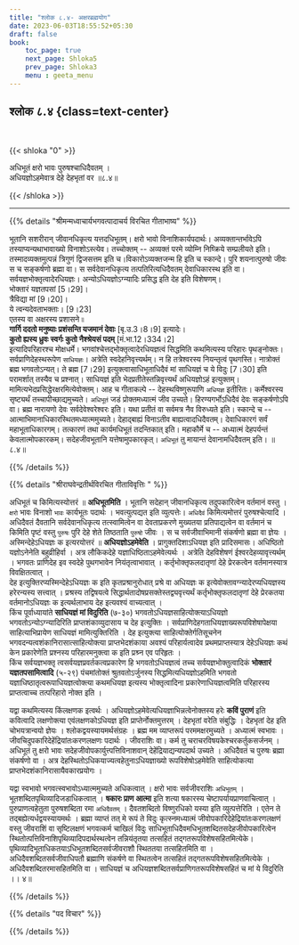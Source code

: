 ```yaml
---
title: "श्लोक ८.४- अक्षरब्रह्मयोग"
date: 2023-06-03T18:55:52+05:30
draft: false
book:
    toc_page: true
    next_page: Shloka5
    prev_page: Shloka3
    menu : geeta_menu
---
```




## श्लोक ८.४ {class=text-center}

<br/>

{{< shloka  "0"  >}}

अधिभूतं क्षरो भावः पुरुषश्चाधिदैवतम् ।  
अधियज्ञोऽहमेवात्र देहे देहभृतां वर ॥८.४॥

{{< /shloka >}}

---


{{% details "श्रीमन्मध्वाचार्यभगवत्पादाचर्य विरचित  गीताभाष्य" %}}

भूतानि सशरीरान् जीवानधिकृत्य यत्तदधिभूतम्। 
क्षरो भावो विनाशिकार्यपदार्थः। 
अव्यक्तान्तर्भावेऽपि तस्याप्यन्यथाभावाख्यो विनाशोऽस्त्येव। 
तच्चोक्तम् -- अव्यक्तं परमे व्योम्नि निष्क्रिये 
सम्प्रलीयते इति। तस्मादव्यक्तमुत्पन्नं त्रिगुणं 
द्विजसत्तम इति च।विकारोऽव्यक्तजन्म हि इति च 
स्कान्दे। पुरि शयनात्पुरुषो जीवः स च सङ्कर्षणो 
ब्रह्मा वा। स सर्वदेवानधिकृत्य तत्पतिरित्यधिदैवतम् 
देवाधिकारस्थ इति वा।सर्वयज्ञभोक्तृत्वादेरधियज्ञः। 
अन्योऽधियज्ञोऽग्न्यादिः प्रसिद्ध इति देह इति 
विशेषणम्।   
भोक्तारं यज्ञतपसां [5।29]।  
त्रैविद्या मां [9।20]।  
ये त्वन्यदेवताभक्ताः। [9।23]   
एतस्य वा अक्षरस्य प्रशासने ৷৷  
**गार्गि ददतो मनुष्याः प्रशंसन्ति यजमानं देवाः** 
[बृ.उ.3।8।9] इत्यादेः।  
**कुतो ह्यस्य ध्रुवः स्वर्गः कुतो नैश्श्रेयसं पदम्** [मं.भा.12।334।2]  
इत्यादिपरिहारश्च मोक्षधर्मे। 
भगवांश्चेत्तद्भोक्तृत्वादेरधियज्ञत्वं सिद्धमिति 
कथमित्यस्य परिहारः पृथङ्नोक्तः। 
सर्वप्राणिदेहस्थरूपेण `साधियज्ञः`। 
अत्रेति स्वदेहनिवृत्त्यर्थम्। न हि तत्रेश्वरस्य 
नियन्तृत्वं पृथगस्ति। नात्रोक्तं ब्रह्म 
भगवतोऽन्यत्। ते ब्रह्म [7।29] 
इत्युक्त्वासाधिभूताधिदैवं मां 
साधियज्ञं च ये विदुः [7।30] इति 
परामर्शात् तस्यैव च प्रश्नात्। 
साधियज्ञं इति 
भेदप्रतीतेस्तन्निवृत्त्यर्थं अधियज्ञोऽहं 
इत्युक्तम्।   
मामित्यभेदप्रसिद्धेरक्षरमित्येवोक्तम्। आह च 
गीताकल्पे -- देहस्थविष्णुरूपाणि `अधियज्ञ` इतीरितः। 
कर्मेश्वरस्य सृष्ट्यर्थं तच्चापीच्छाद्यमुच्यते। 
`अधिभूतं` जडं प्रोक्तमध्यात्मं जीव उच्यते। 
हिरण्यगर्भोऽधिदैवं देवः सङ्कर्षणोऽपि वा। 
ब्रह्म नारायणो देवः सर्वदेवेश्वरेश्वरः इति। 
यथा प्रतीतं वा सर्वमत्र नैव विरुध्यते इति। 
स्कान्दे च -- आत्माभिमानाधिकारस्थितमध्यात्ममुच्यते। 
देहाद्बाह्यं विनाऽतीव बाह्यत्वादधिदैवतम्। 
देवाधिकारगं सर्वं महाभूताधिकारगम्। 
तत्कारणं तथा कार्यमधिभूतं तदन्तिकात् इति। 
महाकौर्मे च -- अध्यात्मं देहपर्यन्तं 
केवलात्मोपकारकम्। सदेहजीवभूतानि यत्तेषामुपकारकृत्। 
`अधिभूतं` तु मायान्तं देवानामधिदैवतम् इति। ॥८.४॥

{{% /details %}}



{{% details "श्रीराघवेन्द्रतीर्थविरचित गीताविवृत्तिः " %}}

अधिभूतं च किमित्यस्योत्तरं ॥ **अधिभूतमिति** । 
भूतानि सदेहान्‌ जीवानधिकृत्य तदुपकारित्वेन 
वर्तमानं वस्तु । `क्षरो` भावः विनाशो `भावः`
कार्यभूतः पदार्थः । भवत्युत्पद्यत इति 
व्युत्पत्तेः। `अधिदैवं` किमित्यमोत्तरं
पुरुषश्चेत्यादि । अधिदैवतं दैवतानि 
सर्वदेवानधिकृत्य तत्स्वामित्वेन वा 
देवताप्रकरणे मुख्यतया प्रतिपाद्यत्वेन वा वर्तमानं 
च किमिति पृष्टं वस्तु `पुरुषः` पुरि देहे शेते 
तिष्ठताति `पुरुषो` जीवः । स च 
सर्वजीवाभिमानी संकर्षणो ब्रह्मा वा ज्ञेयः ।  
अस्मिन्देहेऽधियज्ञः क इत्यरयोत्तरं ॥ 
**अधियज्ञोऽहमेवेति** । 
प्रागुक्तदिशाऽधियज्ञ इति प्रादिसमासः।
अधिष्ठितो यज्ञोऽनेनेति बहुव्रीहिर्वा । 
अत्र लौकिकदेहे
यज्ञाधिष्ठिताऽहमेवेत्यर्थः । 
अत्रेति देहविशेषणं ईश्वरदेहव्यावृत्त्यर्थम्‌ ।
भगवतः प्राणिदेह इव स्वदेहे पुथगभावेन 
नियंतृत्वाभावात्‌ ।
कर्तृभोक्तृफलदातृणां देहे प्रेरकत्वेन 
वर्तमानस्यात्र विवक्षितत्वात्‌ ।   
देह इत्युक्तिरप्यस्मिन्देहेऽधियज्ञः क इति 
कृतप्रश्रानुरोधात्‌ प्रश्रे वा अधियज्ञः क
इत्येवोक्तावग्न्यादेरप्यधियज्ञस्य हरेरन्यस्य 
सत्त्वात्‌ । प्रश्रस्य तद्विषयत्वे
सिद्धार्थतादोषप्रसक्तेस्तद्व्यवृत्त्यर्थं 
कर्तृभोक्तृफलदातृणां देहे प्रेरकतया
वर्तमानोऽधियज्ञः क इत्यर्थलाभाय देह इत्यवश्यं 
वाच्यत्वात्‌ ।   
किंच पूर्वाध्यायांते **साधियज्ञं मां विदुरिति** 
(७-३०) भगवतोऽधियज्ञसाहित्योक्त्याऽधियज्ञो 
भगवतोऽन्योऽग्न्यादिरिति
प्राप्तशंकाव्युदासाय च देह इत्युक्तिः ।
सर्वप्राणिदेहगताधियज्ञाख्यरूपविशेषापेक्षया 
साहित्याभिप्रायेण साधियज्ञं 
मामित्युक्तिरिति । 
देह इत्युक्त्या साहित्योक्तेर्गतिसूचनेन
भगवदन्यत्वशंकानिरासात्साहित्योक्त्या 
प्राप्तभेदशंकाया अवश्यं परिहार्यत्वादेव
प्रथमप्राप्तस्यात्र देहेऽधियज्ञः कथं केन 
प्रकारेणेति प्रश्नस्य परिहारमनुक्त्वा
क इति प्रश्र्न एव परिहृतः ।  
किंच सर्वयज्ञभक्तृ त्वसर्वयज्ञप्रवर्तकत्वप्रकारेण
हि भगवतोऽधियज्ञत्वं तच्च सर्वयज्ञभोक्तुत्वादिकं 
**भोक्तारं यज्ञतपसामित्वादि** (५-२९) पंचमांतोक्तं 
श्रुतवतोऽर्जुनस्य सिद्धमित्यधियज्ञोऽहमिति भगवतो 
यज्ञाधिष्ठातृत्वरूपाधियज्ञत्वोक्त्या 
कथमधियज्ञ इत्यस्य भोक्तृत्वादिना 
प्रकारेणाधियज्ञत्वमिति परिहारस्य
प्राप्तत्वाच्च तत्परिहारो नोक्त इति ।   

यद्वा कथमित्यस्य किंलक्षणक
इत्वर्थः । 
अधियज्ञोऽहमेवेत्यधियज्ञाभिन्नत्वेनोक्तस्य हरेः 
**कविं पुराणं**
इति कवित्वादि लक्षणोक्त्या एवंलक्षणकोऽधियज्ञ 
इति प्राप्तेर्नोक्तमुत्तरम्‌ ।
देहभृतां वरेति संबुद्धिः । देहभृतां देह इति 
चोभयत्रान्वयो ज्ञेयः । 
श्लोकद्वयस्यायमर्थसंग्रहः । ब्रह्म मम व्याप्तरूपं 
परममक्षरमुच्यते । 
अध्यात्मं स्वभावः । 
जीवचिदुपकारिदेहेंद्रियांतःकरणलक्षणः पदार्थः ।
जीवराशिः वा। 
कर्म तु चराचरविषयकेश्चरकर्तुकसर्जनम्‌ । 
अधिभूतं तु क्षरो भावः
सदेहजीवोपकार्युत्त्पत्तिविनाशवान्‌ 
देहेंद्रियाद्यन्यपदार्थ उच्यते । अधिदैवतं
च पुरुषः ब्रह्मा संकर्षणो वा । 
अत्र देहस्थितोऽधिकयाज्यत्वहेतुनाऽधियज्ञाख्यो 
रूपविशेषोऽहमेवेति 
साहित्योकत्या प्राप्तभेदशंकानिरासायैवकारप्रयोगः ।  

यद्वा स्वभावो भगवत्स्वभावोऽध्यात्ममुच्यते 
अधिकत्वात्‌ । क्षरो भावः 
सर्वजीवराशिः `अधिभूतम्‌` । 
भूतशब्दितपृथिव्यादिजडाधिकत्वात्‌ । 
**षकारः प्राण आत्मा** इति शत्या षकारस्य 
चेष्टापर्यायप्राणवाचित्वात्‌ । 
पुरुप्राणत्वहेतुता पुरुषशब्दिता रमा `अधिदैवतम्‌` । 
दैवतशब्दितो विष्णुरधिको यस्या इति व्युत्पत्तेरिति 
। एतेन ते तद्बह्येत्यर्धद्वयस्यायमर्थः । 
ब्रह्मा व्याप्तं तत्‌ मे रूपं ते विदुः 
कृत्स्नमध्यात्मं जीवोपकारिदेहेद्रियांतःकरणलक्षणं 
वस्तु जीवराशिं वा सृष्टिलक्षणं भगवत्कर्म चाखिलं 
विदुः साधिभूताधिदैवमधिभूतशब्दितसदेहजीवोपकारित्वेन 
स्थितोत्पत्तिविनाशिपृथिव्यादिपदार्थस्थत्वेन 
तन्नियंतृतया तत्सहितं तद्गतरूपविशेषसहितमित्येके। 
पृथिव्यादिभूताधिकतयाऽधिभूतशब्दितसर्वजीवराशौ 
स्थिततया तत्सहितमिति वा । 
अधिदैवशब्दितसर्वजीवाधिपतौ ब्रह्माणि संकर्षणे वा 
स्थितत्वेन तत्सहितं तद्गतरूपविशेषसहितमित्येके । 
अधिदैवशब्दितरमासहितमिति वा । 
साधियज्ञं च अधियज्ञशब्दितसर्वप्राणिगतरूपविशेषसहितं
च मां ये विदुरिति ।। ४॥

{{% /details %}}



{{% details "पद विचार" %}}


{{% /details %}}
